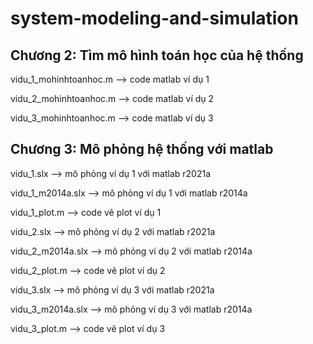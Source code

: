 # system-modeling-and-simulation

## Chương 2: Tìm mô hình toán học của hệ thống

vidu_1_mohinhtoanhoc.m --> code matlab ví dụ 1

vidu_2_mohinhtoanhoc.m --> code matlab ví dụ 2

vidu_3_mohinhtoanhoc.m --> code matlab ví dụ 3

## Chương 3: Mô phỏng hệ thống với matlab

vidu_1.slx        --> mô phỏng ví dụ 1 với matlab r2021a

vidu_1_m2014a.slx --> mô phỏng ví dụ 1 với matlab r2014a

vidu_1_plot.m     --> code vẽ plot ví dụ 1

vidu_2.slx        --> mô phỏng ví dụ 2 với matlab r2021a

vidu_2_m2014a.slx --> mô phỏng ví dụ 2 với matlab r2014a

vidu_2_plot.m     --> code vẽ plot ví dụ 2

vidu_3.slx        --> mô phỏng ví dụ 3 với matlab r2021a

vidu_3_m2014a.slx --> mô phỏng ví dụ 3 với matlab r2014a

vidu_3_plot.m     --> code vẽ plot ví dụ 3